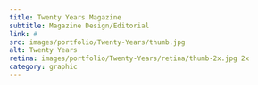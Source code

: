 ```yaml
---
title: Twenty Years Magazine
subtitle: Magazine Design/Editorial
link: #
src: images/portfolio/Twenty-Years/thumb.jpg
alt: Twenty Years
retina: images/portfolio/Twenty-Years/retina/thumb-2x.jpg 2x
category: graphic
---
```

